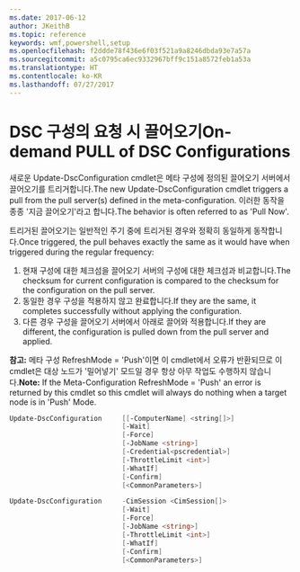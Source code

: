 ```yaml
---
ms.date: 2017-06-12
author: JKeithB
ms.topic: reference
keywords: wmf,powershell,setup
ms.openlocfilehash: f2ddde78f436e6f03f521a9a8246dbda93e7a57a
ms.sourcegitcommit: a5c0795ca6ec9332967bff9c151a8572feb1a53a
ms.translationtype: HT
ms.contentlocale: ko-KR
ms.lasthandoff: 07/27/2017
---
```

# <a name="on-demand-pull-of-dsc-configurations"></a><span data-ttu-id="cf911-102">DSC 구성의 요청 시 끌어오기</span><span class="sxs-lookup"><span data-stu-id="cf911-102">On-demand PULL of DSC Configurations</span></span>

<span data-ttu-id="cf911-103">새로운 Update-DscConfiguration cmdlet은 메타 구성에 정의된 끌어오기 서버에서 끌어오기를 트리거합니다.</span><span class="sxs-lookup"><span data-stu-id="cf911-103">The new Update-DscConfiguration cmdlet triggers a pull from the pull server(s) defined in the meta-configuration.</span></span> <span data-ttu-id="cf911-104">이러한 동작을 종종 '지금 끌어오기'라고 합니다.</span><span class="sxs-lookup"><span data-stu-id="cf911-104">The behavior is often referred to as 'Pull Now'.</span></span> 


<span data-ttu-id="cf911-105">트리거된 끌어오기는 일반적인 주기 중에 트리거된 경우와 정확히 동일하게 동작합니다.</span><span class="sxs-lookup"><span data-stu-id="cf911-105">Once triggered, the pull behaves exactly the same as it would have when triggered during the regular frequency:</span></span>

1. <span data-ttu-id="cf911-106">현재 구성에 대한 체크섬을 끌어오기 서버의 구성에 대한 체크섬과 비교합니다.</span><span class="sxs-lookup"><span data-stu-id="cf911-106">The checksum for current configuration is compared to the checksum for the configuration on the pull server.</span></span> 
2. <span data-ttu-id="cf911-107">동일한 경우 구성을 적용하지 않고 완료합니다.</span><span class="sxs-lookup"><span data-stu-id="cf911-107">If they are the same, it completes successfully without applying the configuration.</span></span> 
3. <span data-ttu-id="cf911-108">다른 경우 구성을 끌어오기 서버에서 아래로 끌어와 적용합니다.</span><span class="sxs-lookup"><span data-stu-id="cf911-108">If they are different, the configuration is pulled down from the pull server and applied.</span></span>

<span data-ttu-id="cf911-109">**참고:** 메타 구성 RefreshMode = 'Push'이면 이 cmdlet에서 오류가 반환되므로 이 cmdlet은 대상 노드가 '밀어넣기' 모드일 경우 항상 아무 작업도 수행하지 않습니다.</span><span class="sxs-lookup"><span data-stu-id="cf911-109">**Note:** If the Meta-Configuration RefreshMode = 'Push' an error is returned by this cmdlet so this cmdlet will always do nothing when a target node is in 'Push' Mode.</span></span>

```powershell
Update-DscConfiguration     [[-ComputerName] <string[]>] 
                            [-Wait]
                            [-Force] 
                            [-JobName <string>] 
                            [-Credential<pscredential>] 
                            [-ThrottleLimit <int>] 
                            [-WhatIf] 
                            [-Confirm] 
                            [<CommonParameters>]

Update-DscConfiguration     -CimSession <CimSession[]> 
                            [-Wait] 
                            [-Force] 
                            [-JobName <string>] 
                            [-ThrottleLimit <int>]
                            [-WhatIf] 
                            [-Confirm] 
                            [<CommonParameters>]
```

